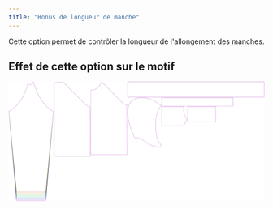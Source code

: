 ```yaml
---
title: "Bonus de longueur de manche"
---
```


Cette option permet de contrôler la longueur de l'allongement des manches.

## Effet de cette option sur le motif

![Cette image montre l'effet de cette option en superposant plusieurs variantes qui ont une valeur différente pour cette option](hugo_sleevelengthbonus_sample.svg "Effet de cette option sur le motif")
